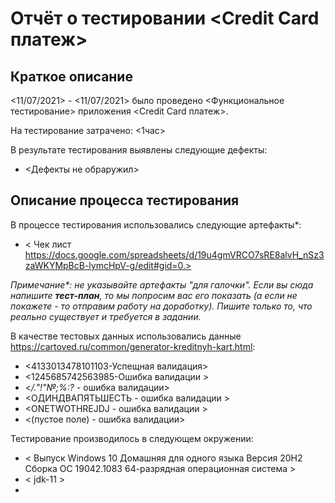 # Отчёт о тестировании <Credit Card платеж>

## Краткое описание

<11/07/2021> - <11/07/2021> было проведено <Функциональное тестирование> приложения <Credit Card платеж>.

На тестирование затрачено: <1час>

В результате тестирования выявлены следующие дефекты:
* <Дефекты не обраружил>

## Описание процесса тестирования

В процессе тестирования использовались следующие артефакты*:
* < Чек лист
  https://docs.google.com/spreadsheets/d/19u4gmVRCO7sRE8alvH_nSz3zaWKYMpBcB-lymcHpV-g/edit#gid=0.>


*Примечание\*: не указывайте артефакты "для галочки". Если вы сюда напишите **тест-план**, то мы попросим вас его показать (а если не покажете - то отправим работу на доработку). Пишите только то, что реально существует и требуется в задании.*

В качестве тестовых данных использовались данные <https://cartoved.ru/common/generator-kreditnyh-kart.html>:
* <4133013478101103-Успещная валидация>
* <1245685742563985-Ошибка валидации >
* <*/."!"№;%:?* - ошибка валидации>
* <ОДИНДВАПЯТЬШЕСТЬ - ошибка валидации >
* <ONETWOTHREJDJ - ошибка валидации >
* <(пустое поле) - ошибка валидации>

Тестирование производилось в следующем окружении:
* < Выпуск	Windows 10 Домашняя для одного языка
  Версия	20H2
  Сборка ОС	19042.1083
  64-разрядная операционная система >
* < jdk-11 >
* <Intellij IDEA Community edition>
